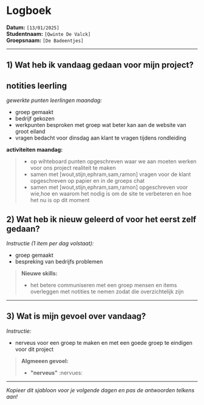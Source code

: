 # Logboek

**Datum:** `[13/01/2025]`  
**Studentnaam:** `[Qwinte De Valck]`  
**Groepsnaam:** `[De Badeentjes]`

---

## 1) Wat heb ik vandaag gedaan voor mijn project?

## notities leerling

*gewerkte punten leerlingen maandag:*
- groep gemaakt
- bedrijf gekozen
- werkpunten besproken met groep wat beter kan aan de website van groot eiland
- vragen bedacht voor dinsdag aan klant te vragen tijdens rondleiding

**activiteiten maandag:**
> - op wihteboard punten opgeschreven waar we aan moeten werken voor ons project realiteit te maken
> - samen met [wout,stijn,ephram,sam,ramon] vragen voor de klant opgeschreven op papier en in de groeps chat
> - samen met [wout,stijn,ephram,sam,ramon] opgeschreven voor wie,hoe en waarom het nodig is om de site te verbeteren en hoe het nu is op dit moment


## 2) Wat heb ik nieuw geleerd of voor het eerst zelf gedaan?

*Instructie (1 item per dag volstaat):*  
- groep gemaakt
- bespreking van bedrijfs problemen

> **Nieuwe skills:**  
> -  het betere communiseren met een groep mensen en items overleggen met notities te nemen zodat die overzichtelijk zijn

---

## 3) Wat is mijn gevoel over vandaag?

*Instructie:*  
- nerveus voor een groep te maken en met een goede groep te eindigen voor dit project


> **Algmeeen gevoel:**  
> - **"nerveus"** :nervues:  

---

*Kopieer dit sjabloon voor je volgende dagen en pas de antwoorden telkens aan!*
